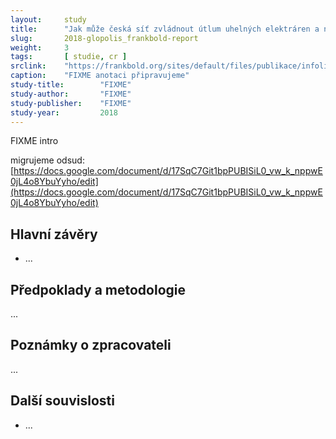 ```yaml
---
layout:     study
title:      "Jak může česká síť zvládnout útlum uhelných elektráren a nástup obnovitelných zdrojů"
slug:       2018-glopolis_frankbold-report
weight:     3
tags:       [ studie, cr ]
srclink:    "https://frankbold.org/sites/default/files/publikace/infolist-sit_bez_uhli.pdf"
caption:    "FIXME anotaci připravujeme"
study-title:        "FIXME"
study-author:       "FIXME"
study-publisher:    "FIXME"
study-year:         2018
---
```


FIXME intro

migrujeme odsud: [https://docs.google.com/document/d/17SqC7Git1bpPUBISiL0_vw_k_nppwE0jL4o8YbuYyho/edit](https://docs.google.com/document/d/17SqC7Git1bpPUBISiL0_vw_k_nppwE0jL4o8YbuYyho/edit)

## Hlavní závěry

* ...


## Předpoklady a metodologie

...

## Poznámky o zpracovateli

...

## Další souvislosti

* ...
